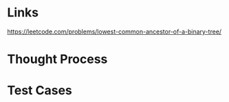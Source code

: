 # Links
https://leetcode.com/problems/lowest-common-ancestor-of-a-binary-tree/

# Thought Process

# Test Cases

